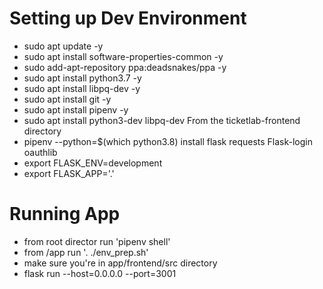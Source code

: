 # Setting up Dev Environment

* sudo apt update -y
* sudo apt install software-properties-common -y
* sudo add-apt-repository ppa:deadsnakes/ppa -y
* sudo apt install python3.7 -y
* sudo apt install libpq-dev -y
* sudo apt install git -y
* sudo apt install pipenv -y
* sudo apt install python3-dev libpq-dev From the ticketlab-frontend directory
* pipenv --python=$(which python3.8) install flask requests Flask-login oauthlib
* export FLASK_ENV=development
* export FLASK_APP='.'

# Running App
* from root director run 'pipenv shell'
* from /app run '. ./env_prep.sh'
* make sure you're in app/frontend/src directory
* flask run --host=0.0.0.0 --port=3001
